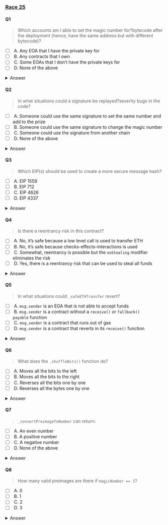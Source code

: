 ### [Race 25](https://ventral.digital/posts/2024/1/1/race-25-of-the-secureum-bootcamp-epoch-infinity/)

#### Q1
> Which accounts am I able to set the magic number for?bytecode after the deployment (hence, have the same address but with different bytecode)?
- [ ]  A. Any EOA that I have the private key for
- [ ]  B. Any contracts that I own
- [ ]  C. Some EOAs that I don’t have the private keys for
- [ ]  D. None of the above
<details>
<summary>Answer</summary>
A,C
<p>
A magic number is set via the `set()` function which requires a signature (`uint8 _v, bytes32 _r, bytes32 _s`) to be passed in which signs for the specified `user` address for whom the magic number is being set.

With that in mind, you'll be able to sign with EOA accounts that you have the private key for, but you won't be able to sign with contracts since those don't have a private key.

There's one exception here: The zero-address (`address(0x0)`). The `ecrecover()` function which is used to recover the signer's address from the passed signature returns the zero-address in case of errors. This code does not handle this case, instead, by passing in an invalid signature that will cause `ecrecover()` to error, it'll allow anyone to set magic numbers for 0x0 - although nobody has the private key for this address.
</p>
</details> 

#### Q2
> In what situations could a signature be replayed?severity bugs in the code?
- [ ]  A. Someone could use the same signature to set the same number and add to the prize
- [ ]  B. Someone could use the same signature to change the magic number
- [ ]  C. Someone could use the signature from another chain
- [ ]  D. None of the above

<details>
<summary>Answer</summary>
A,C
<p>
The `messageHash` currently only contains two things: The magic `number` passed and the contract's own address (`address(this)`). It doesn't keep track of which signatures have already been used and it's therefore possible to use the same signature multiple times.

Since the `number` is part of the signed message, it's not possible to change the magic number with the same signature, but there's nothing stopping you from adding more value to the prize by replaying it.

Additionally to a `nonce`, the signature is also missing a `chainId` within the message it's signing. Due to that, it's possible to replay them across chains. That means one would be able to use a signature from one chain, where the legitimate player has set a prize, on another chain where the player hasn't even played yet.
</p>
</details>

#### Q3
> Which EIP(s) should be used to create a more secure message hash?
- [ ]  A. EIP 1559
- [ ]  B. EIP 712
- [ ]  C. EIP 4626
- [ ]  D. EIP 4337

<details>
<summary>Answer</summary>
B
<p>
- EIP 1559: Changed Ethereum's fee market mechanism, adding a base-fee.
- EIP 712: Defined a procedure on how data should be structured for hashing and signing.
- EIP 4626: Extends ERC-20 to provide a standard for tokenized Vaults.
- EIP 4337: Added Account Abstracting using an alternative Mempool.
</p>
</details>

#### Q4
> Is there a reentrancy risk in this contract?
- [ ]  A. No, it’s safe because a low level call is used to transfer ETH
- [ ]  B. No, it’s safe because checks-effects-interactions is used
- [ ]  C. Somewhat, reentrancy is possible but the `noStealing` modifier eliminates the risk
- [ ]  D. Yes, there is a reentrancy risk that can be used to steal all funds

<details>
<summary>Answer</summary>
D
<p>
First we have to understand what this contract is all about: Players can use `set()` to set a magic number which can be reached by a certain pre-image (ie. another number can be converted into a magic number, commonly through hashing). These users also set a certain ether prize that is given to another player guessing the correct pre-image. Guesses can be submitted via the `solve()` function, if the caller guesses right, they will receive the ether prize.

But the `solve()` function makes use of the `noStealing()` modifier, which wants to ensure that at the end of the `solve()` function's execution, the winner did not take more funds from the contract than the prize set by the user who came up with the magic number. It does so by comparing the contract's before and after balance. The issue with this is that an attacker merely has to make sure that this condition is satisfied at the end of the `solve()` function's execution. To do so, the attacker can call the function using a contract with a `fallback()` which will be triggered when the ether prize is sent to it.

For example, the attacker could double the prize by having the `fallback()` function, when first receiving the prize, call `solve()` once more. Since the `prizes[user]` had not been updated to 0 yet, they can claim the same prize again. When receiving this second ether value through the `fallback()`, they can use `set()` to put it back into the contract under their own name. This will make the `noStealing` modifier's checks pass and allows the attacker to later obtain this balance that is now double-accounted for within the contract.
</p>
</details>

#### Q5
> In what situations could `_safeETHTransfer` revert?
- [ ]  A. `msg.sender` is an EOA that is not able to accept funds
- [ ]  B. `msg.sender` is a contract without a `receive()` or `fallback() payable` function
- [ ]  C. `msg.sender` is a contract that runs out of gas
- [ ]  D. `msg.sender` is a contract that reverts in its `receive()` function

<details>
<summary>Answer</summary>
B,C,D
<p>
There's no such thing as an EOA that is unable to receiver ether funds. Contracts, on the other hand, are more nuanced: When they receive ether funds via `.call()` their code is executed and may revert for various reasons.
</p>
</details>

#### Q6
> What does the `_shuffleBits()` function do?
- [ ]  A. Moves all the bits to the left
- [ ]  B. Moves all the bits to the right
- [ ]  C. Reverses all the bits one by one
- [ ]  D. Reverses all the bytes one by one

<details>
<summary>Answer</summary>
C
<p>
The `_shuffleBits()` function takes in and returns a `uint`, or more precisely, a `uint256` which stands for the 256 bits that make up a simple unsigned (all positive) natural number. The function iterates over each of these bits (from 0 to 255) by checking `preimage & (1 << i) != 0`:

The number 1 has a single bit at its zero position, and with `<<` this bit is shifted `i` times to the left. The result of this shifting operation is then processed by an bitwise-AND with the `preimage`. This means that for each bit at position `i` it checks whether the bit's value is unequal zero.

If it is unequal zero it writes `result |= 1 << (255 - i)` into `result` which is a new, empty unsigned integer of the same size.

The `1 << (255 -i)` operation is again shifting a single byte to the left, but this time it starts at the last bit and as `i` increases the bit gets closer to the zero position.

The `|=` assignment means that the current `result`'s value is bitwise-OR operated on with the shifted bit and then updated with the resulting value. Therefore it reverses all the bits one by one.
</p>
</details>

#### Q7
> `_convertPreimageToNumber` can return:
- [ ]  A. An even number
- [ ]  B. A positive number
- [ ]  C. A negative number
- [ ]  D. None of the above

<details>
<summary>Answer</summary>
A,B,C
<p>
The `_convertPreimageToNumber()` function takes in and returns a signed integer `int`, or more precisely a `int256` that can represent both positive and negative natural numbers - but it needs to do so using the same 256 bits as before. That means that the amount of positive numbers that can be represented needs to be reduced in order to make space for the negative ones.

The point where this split happens is at

`0x8000000000000000000000000000000000000000000000000000000000000000`

which represents the lowest number that the `int` type can represent (`type(int256).min == -57896044618658097711785492504343953926634992332820282019728792003956564819968`).

That this happens at this number is no coincidence. With the last byte going from `0x7f` to `0x80`, the highest bit `10000000` will now be set for all further numbers. Meaning, if you want to check whether the number is negative or positive, you simply have to check the most significant bit. This method of representation is called "two's complement".

Subtracting 1 from 0

`0x0000000000000000000000000000000000000000000000000000000000000000 - 1`

results in

`0xffffffffffffffffffffffffffffffffffffffffffffffffffffffffffffffff`

which represents `-1`

Before `_convertPreimageToNumber()` passes this signed preimage number to `_shuffleBits(uint(preimage))` it casts it to a signed integer. This doesn't change the actual value contained within the variable but its representation. If the `preimage` passed in was `-1` then, once cast to `uint`, it instead becomes the largest number that `uint256` can represent, but in reality was and still is `0xffffffffffffffffffffffffffffffffffffffffffffffffffffffffffffffff`.

The value returned by `_shuffleBits()` is then cast back to a signed integer. Here again, the value doesn't change, rather, it depends whether the resulting value was above or below the where the split between positive and negative numbers happens. Depending on that the `int shuffled` variable becomes positive or negative.

Finally

`return shuffled < 0 ? -shuffled : shuffled;`

would make you expect that this function will only ever return positive numbers, but if we were to pass it the smallest possible signed integer

`0x8000000000000000000000000000000000000000000000000000000000000000 (-57896044618658097711785492504343953926634992332820282019728792003956564819968)`

it will return that very same number, in negative form.

The reason for this is that the positive range does not include that number without a sign. The maximum positive number representable is

`0x7fffffffffffffffffffffffffffffffffffffffffffffffffffffffffffffff (+57896044618658097711785492504343953926634992332820282019728792003956564819967)`

And as you can see, that is one too low to be able to represent that negative number as a positive one. So when solidity removes the negative sign, it just wraps around and gets back into the negative range again.
</p>
</details>

#### Q8
> How many valid preimages are there if `magicNumber == 1`?
- [ ]  A. 0
- [ ]  B. 1
- [ ]  C. 2
- [ ]  D. 3

<details>
<summary>Answer</summary>
C
<p>
Working backwards in `_convertPreimageToNumber()`, for it to return a 1

`return shuffled < 0 ? -shuffled : shuffled;`

The `shuffled` value either needs to be `-1` or `1`. Which is one of either:

```
0x0000000000000000000000000000000000000000000000000000000000000001 (+1)0xffffffffffffffffffffffffffffffffffffffffffffffffffffffffffffffff (-1)
```

The `_shuffleBits()` function would have no impact on the `-1`'s value, therefore we already know that `-1` is one valid preimage for the magic number 1.

But for `_shuffleBits()` to return +1, the input would need to be that single bit shifted all the way to the right, which is:

`0x8000000000000000000000000000000000000000000000000000000000000000`

Making this two valid preimages for the magic number 1.
</p>
</details>